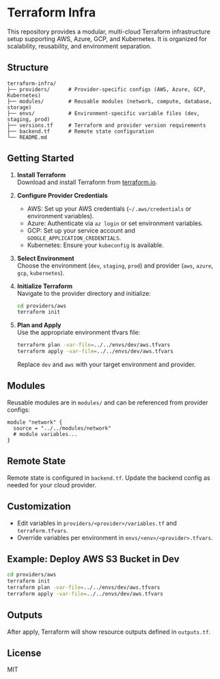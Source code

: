 # Terraform Infra

This repository provides a modular, multi-cloud Terraform infrastructure setup supporting AWS, Azure, GCP, and Kubernetes. It is organized for scalability, reusability, and environment separation.

## Structure

```
terraform-infra/
├── providers/      # Provider-specific configs (AWS, Azure, GCP, Kubernetes)
├── modules/        # Reusable modules (network, compute, database, storage)
├── envs/           # Environment-specific variable files (dev, staging, prod)
├── versions.tf     # Terraform and provider version requirements
├── backend.tf      # Remote state configuration
└── README.md
```

## Getting Started

1. **Install Terraform**  
   Download and install Terraform from [terraform.io](https://www.terraform.io/downloads.html).

2. **Configure Provider Credentials**  
   - AWS: Set up your AWS credentials (`~/.aws/credentials` or environment variables).
   - Azure: Authenticate via `az login` or set environment variables.
   - GCP: Set up your service account and `GOOGLE_APPLICATION_CREDENTIALS`.
   - Kubernetes: Ensure your `kubeconfig` is available.

3. **Select Environment**  
   Choose the environment (`dev`, `staging`, `prod`) and provider (`aws`, `azure`, `gcp`, `kubernetes`).

4. **Initialize Terraform**  
   Navigate to the provider directory and initialize:
   ```sh
   cd providers/aws
   terraform init
   ```

5. **Plan and Apply**  
   Use the appropriate environment tfvars file:
   ```sh
   terraform plan -var-file=../../envs/dev/aws.tfvars
   terraform apply -var-file=../../envs/dev/aws.tfvars
   ```

   Replace `dev` and `aws` with your target environment and provider.

## Modules

Reusable modules are in `modules/` and can be referenced from provider configs:
```hcl
module "network" {
  source = "../../modules/network"
  # module variables...
}
```

## Remote State

Remote state is configured in `backend.tf`. Update the backend config as needed for your cloud provider.

## Customization

- Edit variables in `providers/<provider>/variables.tf` and `terraform.tfvars`.
- Override variables per environment in `envs/<env>/<provider>.tfvars`.

## Example: Deploy AWS S3 Bucket in Dev

```sh
cd providers/aws
terraform init
terraform plan -var-file=../../envs/dev/aws.tfvars
terraform apply -var-file=../../envs/dev/aws.tfvars
```

## Outputs

After apply, Terraform will show resource outputs defined in `outputs.tf`.

## License

MIT
